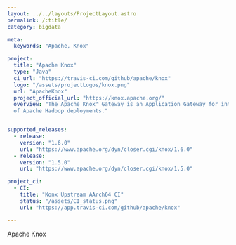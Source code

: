 ```yaml
---
layout: ../../layouts/ProjectLayout.astro
permalink: /:title/
category: bigdata

meta:
  keywords: "Apache, Knox"

project:
  title: "Apache Knox"
  type: "Java"
  ci_url: "https://travis-ci.com/github/apache/knox"
  logo: "/assets/projectLogos/knox.png"
  url: "ApacheKnox"
  project_official_url: "https://knox.apache.org/"
  overview: "The Apache Knox™ Gateway is an Application Gateway for interacting with the REST APIs and UIs
  of Apache Hadoop deployments."


supported_releases:
  - release:
    version: "1.6.0"
    url: "https://www.apache.org/dyn/closer.cgi/knox/1.6.0"
  - release:
    version: "1.5.0"
    url: "https://www.apache.org/dyn/closer.cgi/knox/1.5.0"

project_ci:
  - CI:
    title: "Konx Upstream AArch64 CI"
    status: "/assets/CI_status.png"
    url: "https://app.travis-ci.com/github/apache/knox"

---
```


<p>Apache Knox</p>
